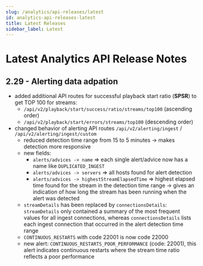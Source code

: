 ```yaml
---
slug: /analytics/api-releases/latest
id: analytics-api-releases-latest
title: Latest Releases
sidebar_label: Latest
---
```


# Latest Analytics API Release Notes

## 2.29 - Alerting data adpation

- added additional API routes for successful playback start ratio (**SPSR**) to get TOP 100 for streams:
   -  `/api/v2/playback/start/success/ratio/streams/top100` (ascending order)
   -  `/api/v2/playback/start/errors/streams/top100` (descending order)
- changed behavior of alerting API routes `/api/v2/alerting/ingest` / `/api/v2/alerting/ingest/custom`
  - reduced detection time range from 15 to 5 minutes -> makes detection more responsive
  - new fields: 
     - `alerts/advices -> name` => each single alert/advice now has a name like `DUPLICATED_INGEST`
     - `alerts/advices -> servers` => all hosts found for alert detection
     - `alerts/advices -> highestStreamElapsedTime` => highest elapsed time found for the stream in the detection time range -> gives an indication of how long the stream has been running when the alert was detected
  - `streamDetails` has been replaced by `connectionsDetails`: `streamDetails` only contained a summary of the most frequent values for all ingest connections, whereas `connectionsDetails` lists each ingest connection that occurred in the alert detection time range
  - `CONTINUOUS_RESTARTS` with code 22001 is now code 22000
  - new alert: `CONTINUOUS_RESTARTS_POOR_PERFORMANCE` (code: 22001), this alert indicates continuous restarts where the stream time ratio reflects a poor performance
  